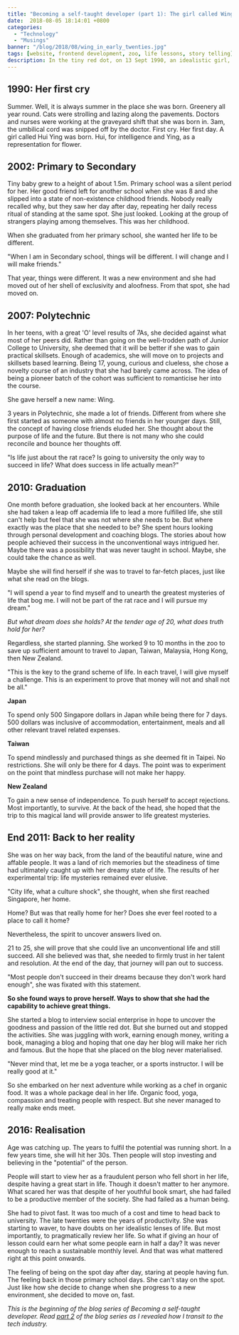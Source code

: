 ```yaml
---
title: "Becoming a self-taught developer (part 1): The girl called Wing"
date:  2018-08-05 18:14:01 +0800
categories:
  - "Technology"
  - "Musings"
banner: "/blog/2018/08/wing_in_early_twenties.jpg"
tags: [website, frontend development, zoo, life lessons, story telling]
description: In the tiny red dot, on 13 Sept 1990, an idealistic girl, called Hui Ying, was born.  
---
```

## 1990: Her first cry
Summer. Well, it is always summer in the place she was born. Greenery all year round. Cats were strolling and lazing along the pavements. Doctors and nurses were working at the graveyard shift that she was born in. 3am, the umbilical cord was snipped off by the doctor. First cry. Her first day. A girl called Hui Ying was born. Hui, for intelligence and Ying, as a representation for flower.

## 2002: Primary to Secondary
Tiny baby grew to a height of about 1.5m. Primary school was a silent period for her. Her good friend left for another school when she was 8 and she slipped into a state of non-existence childhood friends. Nobody really recalled why, but they saw her day after day, repeating her daily recess ritual of standing at the same spot. She just looked. Looking at the group of strangers playing among themselves. This was her childhood.

When she graduated from her primary school, she wanted her life to be different.

"When I am in Secondary school, things will be different. I will change and I will make friends."

That year, things were different. It was a new environment and she had moved out of her shell of exclusivity and aloofness. From that spot, she had moved on.

##  2007: Polytechnic  
In her teens, with a great 'O' level results of 7As, she decided against what most of her peers did. Rather than going on the well-trodden path of Junior College to University, she deemed that it will be better if she was to gain practical skillsets. Enough of academics, she will move on to projects and skillsets based learning. Being 17, young, curious and clueless, she chose a novelty course of an industry that she had barely came across. The idea of being a pioneer batch of the cohort was sufficient to romanticise her into the course.

She gave herself a new name: Wing.

3 years in Polytechnic, she made a lot of friends. Different from where she first started as someone with almost no friends in her younger days. Still, the concept of having close friends eluded her. She thought about the purpose of life and the future. But there is not many who she could reconcile and bounce her thoughts off.

"Is life just about the rat race? Is going to university the only way to succeed in life? What does success in life actually mean?"

## 2010: Graduation
One month before graduation, she looked back at her encounters. While she had taken a leap off academia life to lead a more fulfilled life, she still can't help but feel that she was not where she needs to be. But where exactly was the place that she needed to be? She spent hours looking through personal development and coaching blogs. The stories about how people achieved their success in the unconventional ways intrigued her. Maybe there was a possibility that was never taught in school. Maybe, she could take the chance as well.

Maybe she will find herself if she was to travel to far-fetch places, just like what she read on the blogs.  

"I will spend a year to find myself and to unearth the greatest mysteries of life that bog me. I will not be part of the rat race and I will pursue my dream."

_But what dream does she holds? At the tender age of 20, what does truth hold for her?_

Regardless, she started planning. She worked 9 to 10 months in the zoo to save up sufficient amount to travel to Japan, Taiwan, Malaysia, Hong Kong, then New Zealand.

"This is the key to the grand scheme of life. In each travel, I will give myself a challenge. This is an experiment to prove that money will not and shall not be all."

__Japan__

To spend only 500 Singapore dollars in Japan while being there for 7 days. 500 dollars was inclusive of accommodation, entertainment, meals and all other relevant travel related expenses.

__Taiwan__

To spend mindlessly and purchased things as she deemed fit in Taipei. No restrictions. She will only be there for 4 days. The point was to experiment on the point that mindless purchase will not make her happy.

__New Zealand__

To gain a new sense of independence. To push herself to accept rejections. Most importantly, to survive. At the back of the head, she hoped that the trip to this magical land will provide answer to life greatest mysteries.

## End 2011: Back to her reality
She was on her way back, from the land of the beautiful nature, wine and affable people. It was a land of rich memories but the steadiness of time had ultimately caught up with her dreamy state of life. The results of her experimental trip: life mysteries remained ever elusive.

"City life, what a culture shock", she thought, when she first reached Singapore, her home.

Home? But was that really home for her? Does she ever feel rooted to a place to call it home?  

Nevertheless, the spirit to uncover answers lived on.

21 to 25, she will prove that she could live an unconventional life and still succeed. All she believed was that, she needed to firmly trust in her talent and resolution. At the end of the day, that journey will pan out to success.

"Most people don't succeed in their dreams because they don't work hard enough", she was fixated with this statement.

__So she found ways to prove herself. Ways to show that she had the capability to achieve great things.__

She started a blog to interview social enterprise in hope to uncover the goodness and passion of the little red dot. But she burned out and stopped the activities. She was juggling with work, earning enough money, writing a book, managing a blog and hoping that one day her blog will make her rich and famous. But the hope that she placed on the blog never materialised.

"Never mind that, let me be a yoga teacher, or a sports instructor. I will be really good at it."

So she embarked on her next adventure while working as a chef in organic food. It was a whole package deal in her life. Organic food, yoga, compassion and treating people with respect. But she never managed to really make ends meet.

## 2016: Realisation
Age was catching up. The years to fulfil the potential was running short. In a few years time, she will hit her 30s. Then people will stop investing and believing in the "potential" of the person.

People will start to view her as a fraudulent person who fell short in her life, despite having a great start in life. Though it doesn't matter to her anymore. What scared her was that despite of her youthful book smart, she had failed to be a productive member of the society. She had failed as a human being.

She had to pivot fast. It was too much of a cost and time to head back to university. The late twenties were the years of productivity. She was starting to waver, to have doubts on her idealistic lenses of life. But most importantly, to pragmatically review her life. So what if giving an hour of lesson could earn her what some people earn in half a day? It was never enough to reach a sustainable monthly level. And that was what mattered right at this point onwards.

The feeling of being on the spot day after day, staring at people having fun. The feeling back in those primary school days. She can't stay on the spot. Just like how she decide to change when she progress to a new environment, she decided to move on, fast.

_This is the beginning of the blog series of Becoming a self-taught developer. Read [part 2](https://www.thegeekwing.com/technology/musings/2018/08/05/the-lights-go-off/) of the blog series as I revealed how I transit to the tech industry._
